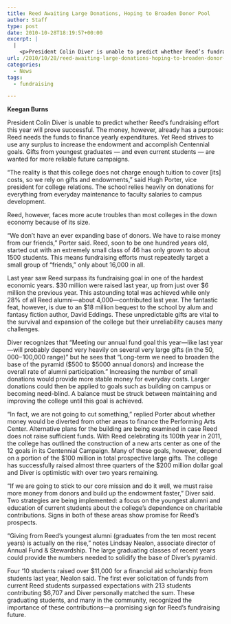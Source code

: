 ```yaml
---
title: Reed Awaiting Large Donations, Hoping to Broaden Donor Pool
author: Staff
type: post
date: 2010-10-28T18:19:57+00:00
excerpt: |
  |
    <p>President Colin Diver is unable to predict whether Reed’s fundraising  effort this year will prove successful. The money, however, already has a  purpose: Reed needs the funds to finance yearly expenditures.</p>
url: /2010/10/28/reed-awaiting-large-donations-hoping-to-broaden-donor-pool/
categories:
  - News
tags:
  - fundraising

---
```

**Keegan Burns**

President Colin Diver is unable to predict whether Reed’s fundraising effort this year will prove successful. The money, however, already has a purpose: Reed needs the funds to finance yearly expenditures. Yet Reed strives to use any surplus to increase the endowment and accomplish Centennial goals. Gifts from youngest graduates — and even current students — are wanted for more reliable future campaigns.

“The reality is that this college does not charge enough tuition to cover [its] costs, so we rely on gifts and endowments,” said Hugh Porter, vice president for college relations. The school relies heavily on donations for everything from everyday maintenance to faculty salaries to campus development.

Reed, however, faces more acute troubles than most colleges in the down economy because of its size.

“We don’t have an ever expanding base of donors. We have to raise money from our friends,” Porter said. Reed, soon to be one hundred years old, started out with an extremely small class of 46 has only grown to about 1500 students. This means fundraising efforts must repeatedly target a small group of “friends,” only about 16,000 in all.

Last year saw Reed surpass its fundraising goal in one of the hardest economic years. $30 million were raised last year, up from just over $6 million the previous year. This astounding total was achieved while only 28% of all Reed alumni—about 4,000—contributed last year. The fantastic feat, however, is due to an $18 million bequest to the school by alum and fantasy fiction author, David Eddings. These unpredictable gifts are vital to the survival and expansion of the college but their unreliability causes many challenges.

Diver recognizes that “Meeting our annual fund goal this year—like last year—will probably depend very heavily on several very large gifts (in the $50,000-$100,000 range)” but he sees that “Long-term we need to broaden the base of the pyramid ($500 to $5000 annual donors) and increase the overall rate of alumni participation.” Increasing the number of small donations would provide more stable money for everyday costs. Larger donations could then be applied to goals such as building on campus or becoming need-blind. A balance must be struck between maintaining and improving the college until this goal is achieved.

“In fact, we are not going to cut something,” replied Porter about whether money would be diverted from other areas to finance the Performing Arts Center. Alternative plans for the building are being examined in case Reed does not raise sufficient funds. With Reed celebrating its 100th year in 2011, the college has outlined the construction of a new arts center as one of the 12 goals in its Centennial Campaign. Many of these goals, however, depend on a portion of the $100 million in total prospective large gifts. The college has successfully raised almost three quarters of the $200 million dollar goal and Diver is optimistic with over two years remaining.

“If we are going to stick to our core mission and do it well, we must raise more money from donors and build up the endowment faster,” Diver said. Two strategies are being implemented: a focus on the youngest alumni and education of current students about the college’s dependence on charitable contributions. Signs in both of these areas show promise for Reed’s prospects.

“Giving from Reed’s youngest alumni (graduates from the ten most recent years) is actually on the rise,” notes Lindsay Nealon, associate director of Annual Fund & Stewardship. The large graduating classes of recent years could provide the numbers needed to solidify the base of Diver’s pyramid.

Four ‘10 students raised over $11,000 for a financial aid scholarship from students last year, Nealon said. The first ever solicitation of funds from current Reed students surpassed expectations with 213 students contributing $6,707 and Diver personally matched the sum. These graduating students, and many in the community, recognized the importance of these contributions—a promising sign for Reed’s fundraising future.